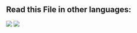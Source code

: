## Read this File in other languages:
<a href="README.en.md"><img src="https://img.shields.io/badge/-ENGLISH-red?style=for-the-badge"></a>
<a href="README.md"><img src="https://img.shields.io/badge/-T%C3%9CRK%C3%87E-red?style=for-the-badge"></a>
